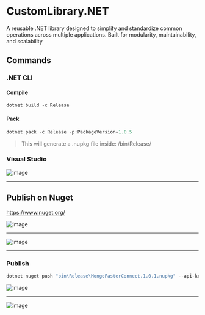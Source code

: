 # CustomLibrary.NET
A reusable .NET library designed to simplify and standardize common operations across multiple applications. Built for modularity, maintainability, and scalability

## Commands

### .NET CLI

#### Compile
```powersehell
dotnet build -c Release
```

#### Pack

```powershell
dotnet pack -c Release -p:PackageVersion=1.0.5
```
> This will generate a .nupkg file inside: /bin/Release/

### Visual Studio
![image](https://github.com/user-attachments/assets/a5f2779d-47a6-4977-ab0a-9ba2dfef77a7)


---


## Publish on Nuget
https://www.nuget.org/

![image](https://github.com/user-attachments/assets/73b4ec6f-bfc2-4e39-ac42-64338ea13c77)

---

![image](https://github.com/user-attachments/assets/7f0a0a0b-6885-461a-b0db-8e71712c71f5)

---

### Publish

```powershell
dotnet nuget push "bin\Release\MongoFasterConnect.1.0.1.nupkg" --api-key SUA_CHAVE_AQUI --source https://api.nuget.org/v3/index.json
```

![image](https://github.com/user-attachments/assets/d28fe011-d5a1-4c7b-b9fe-e07d1eb5929d)

---

![image](https://github.com/user-attachments/assets/dff54723-8404-419c-b35f-be47d377f110)


